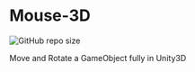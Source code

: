 # Mouse-3D

![GitHub repo size](https://img.shields.io/github/repo-size/maifeeulasad/Mouse-3D?color=red&style=flat-square)

Move and Rotate a GameObject fully in Unity3D
